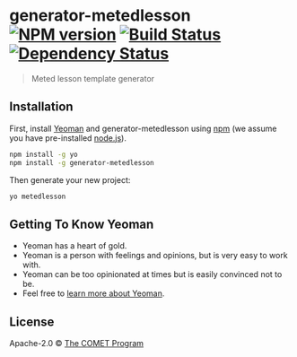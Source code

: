 # generator-metedlesson [![NPM version][npm-image]][npm-url] [![Build Status][travis-image]][travis-url] [![Dependency Status][daviddm-image]][daviddm-url]
> Meted lesson template generator

## Installation

First, install [Yeoman](http://yeoman.io) and generator-metedlesson using [npm](https://www.npmjs.com/) (we assume you have pre-installed [node.js](https://nodejs.org/)).

```bash
npm install -g yo
npm install -g generator-metedlesson
```

Then generate your new project:

```bash
yo metedlesson
```

## Getting To Know Yeoman

 * Yeoman has a heart of gold.
 * Yeoman is a person with feelings and opinions, but is very easy to work with.
 * Yeoman can be too opinionated at times but is easily convinced not to be.
 * Feel free to [learn more about Yeoman](http://yeoman.io/).

## License

Apache-2.0 © [The COMET Program](https://www.meted.ucar.edu)


[npm-image]: https://badge.fury.io/js/generator-metedlesson.svg
[npm-url]: https://npmjs.org/package/generator-metedlesson
[travis-image]: https://travis-ci.com/lsphantom/generator-metedlesson.svg?branch=master
[travis-url]: https://travis-ci.com/lsphantom/generator-metedlesson
[daviddm-image]: https://david-dm.org/lsphantom/generator-metedlesson.svg?theme=shields.io
[daviddm-url]: https://david-dm.org/lsphantom/generator-metedlesson
